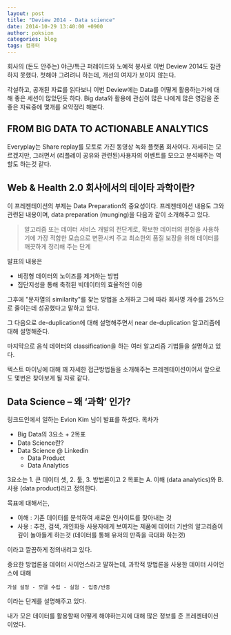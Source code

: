 ```yaml
---
layout: post
title: "Deview 2014 - Data science"
date: 2014-10-29 13:40:00 +0900
author: poksion
categories: blog
tags: 컴퓨터
---
```

회사의 (돈도 안주는) 야근/특근 퍼레이드와 노예적 봉사로 이번 Deview 2014도 참관하지 못했다. 첫해야 그려려니 하는데, 개선의 여지가 보이지 않는다.

각설하고, 공개된 자료를 읽다보니 이번 Deview에는 Data를 어떻게 활용하는가에 대해 좋은 세션이 많았던듯 하다. Big data와 활용에 관심이 많은 나에게 많은 영감을 준 좋은 자료중에 몇개를 요약정리 해본다.

FROM BIG DATA TO ACTIONABLE ANALYTICS
--------------------------------------

Everyplay는 Share replay를 모토로 가진 동영상 녹화 플랫폼 회사이다. 자세히는 모르겠지만, 그러면서 (리플레이 공유와 관련된)사용자의 이벤트를 모으고 분석해주는 역할도 하는것 같다.

Web & Health 2.0 회사에서의 데이타 과학이란?
--------------------------------------

이 프레젠테이션의 부제는 Data Preparation의 중요성이다. 프레젠테이션 내용도 그와 관련된 내용이며, data preparation (munging)을 다음과 같이 소개해주고 있다.

> 알고리즘 또는 데이터 서비스 개발의 전단계로, 확보한 데이터의 원형을 사용하기에 가장 적합한 모습으로 변환시켜 주고 최소한의 품질 보장을 위해 데이터를 깨끗하게 정리해 주는 단계

발표의 내용은
 * 비정형 데이터의 노이즈를 제거하는 방법
 * 집단지성을 통해 축젂된 빅데이터의 효율적인 이용

그후에 "문자열의 similarity"를 찾는 방법을 소개하고 그에 따라 회사명 개수를 25%으로 줄이는데 성공했다고 말하고 있다.

그 다음으로 de-duplication에 대해 설명해주면서 near de-duplication 알고리즘에 대해 설명해준다.

마지막으로 음식 데이터의 classification을 하는 여러 알고리즘 기법들을 설명하고 있다.

텍스트 마이닝에 대해 꽤 자세한 접근방법들을 소개해주는 프레젠테이션이어서 앞으로도 몇번은 찾아보게 될 자료 같다.

Data Science – 왜 ‘과학’ 인가?
----------------------------

링크드인에서 일하는 Evion Kim 님이 발표를 하셨다. 목차가

 * Big Data의 3요소 + 2목표
 * Data Science란?
 * Data Science @ Linkedin
   * Data Product
   * Data Analytics

3요소는 1. 큰 데이터 셋, 2. 툴, 3. 방법론이고 2 목표는 A. 이해 (data analytics)와 B. 사용 (data product)라고 정의한다.

목표에 대해서는,

 * 이해 : 기존 데이터를 분석하여 새로운 인사이트를 찾아내는 것
 * 사용 : 추천, 검색, 개인화등 사용자에게 보여지는 제품에 데이터 기반의 알고리즘이 깊이 놀아들게 하는것 (데이터를 통해 유저의 만족을 극대화 하는것)

이라고 깔끔하게 정의내리고 있다.

중요한 방법론을 데이터 사이언스라고 말하는데, 과학적 방법론을 사용한 데이터 사이언스에 대해

```
가설 설정 - 모델 수립 - 실험 - 입증/반증
```

이라는 단계를 설명해주고 있다.

내가 모은 데이터를 활용할때 어떻게 해야하는지에 대해 많은 정보를 준 프레젠테이션 이었다.

